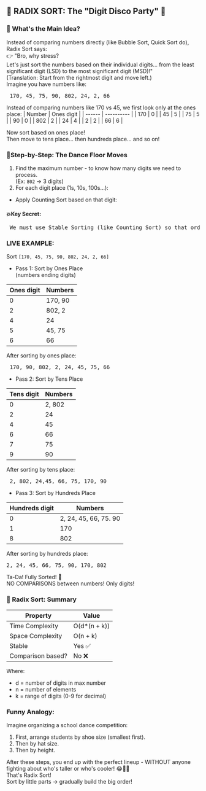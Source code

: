## 🎡 RADIX SORT: The "Digit Disco Party" 🕺
### 🧠 What's the Main Idea?
Instead of comparing numbers directly (like Bubble Sort, Quick Sort do), Radix Sort says:<br>
👉 "Bro, why stress?<br>
Let's just sort the numbers based on their individual digits... from the least significant digit (LSD) to the most significant digit (MSD)!"<br>
(Translation: Start from the rightmost digit and move left.) <br>
Imagine you have numbers like:
<pre> 170, 45, 75, 90, 802, 24, 2, 66 </pre>
Instead of comparing numbers like 170 vs 45, we first look only at the ones place:
| Number | Ones digit |
| ------ | ---------- |
| 170 | 0 |
| 45 | 5 |
| 75 | 5 |
| 90 | 0 |
| 802 | 2 |
| 24 | 4 |
| 2 | 2 |
| 66 | 6 |

Now sort based on ones place!<br>
Then move to tens place... then hundreds place... and so on!

### 🎉Step-by-Step: The Dance Floor Moves
1. Find the maximum number - to know how many digits we need to process.<br>
(Ex: `802` -> 3 digits)
2. For each digit place (1s, 10s, 100s...):
- Apply Counting Sort based on that digit:

#### 💥Key Secret:
<pre> We must use Stable Sorting (like Counting Sort) so that order of equal digits stays same when moving to next digit!</pre>

### LIVE EXAMPLE:
Sort `[170, 45, 75, 90, 802, 24, 2, 66]`
- Pass 1: Sort by Ones Place<br>
(numbers ending digits)<br>

| Ones digit | Numbers |
| ---------- | ------- |
| 0 | 170, 90 |
| 2 | 802, 2 |
| 4 | 24 |
| 5 | 45, 75 |
| 6 | 66 |

After sorting by ones place:
<pre> 170, 90, 802, 2, 24, 45, 75, 66</pre>

- Pass 2: Sort by Tens Place

| Tens digit | Numbers |
| ---------- | ------- |
| 0 | 2, 802 |
| 2 | 24 |
| 4 | 45 |
| 6 | 66 |
| 7 | 75 |
| 9 | 90 |

After sorting by tens place:
<pre> 2, 802, 24,45, 66, 75, 170, 90</pre>

- Pass 3: Sort by Hundreds Place

| Hundreds digit | Numbers |
| -------------- | ------- |
| 0 | 2, 24, 45, 66, 75. 90 |
| 1 | 170 |
| 8 | 802 |

After sorting by hundreds place:
<pre>2, 24, 45, 66, 75, 90, 170, 802</pre>
Ta-Da! Fully Sorted! 🎉<br>
NO COMPARISONS between numbers! Only digits!

### 🚀 Radix Sort: Summary

| Property | Value |
| -------- | ----- |
| Time Complexity | O(d*(n + k)) |
| Space Complexity | O(n + k) |
| Stable | Yes ✅ |
| Comparison based? | No ❌ |

Where:
- d = number of digits in max number
- n = number of elements
- k = range of digits (0-9 for decimal)

### Funny Analogy:
Imagine organizing a school dance competition:
1. First, arrange students by shoe size (smallest first).
2. Then by hat size.
3. Then by height.

After these steps, you end up with the perfect lineup - WITHOUT anyone fighting about who's taller or who's cooler! 😂🎩👟<br>
That's Radix Sort!<br>
Sort by little parts -> gradually build the big order!